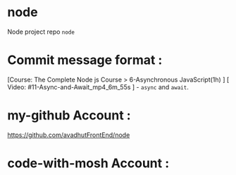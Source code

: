 # node 
Node project repo `node` 

# Commit message format : 
[Course: The Complete Node js Course > 6-Asynchronous JavaScript(1h) ] [ Video: #11-Async-and-Await_mp4_6m_55s ] - `async` and `await`.


# my-github Account : 
https://github.com/avadhutFrontEnd/node 

# code-with-mosh Account : 

